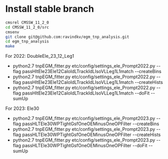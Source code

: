 # Install stable branch
```bash
cmsrel CMSSW_11_2_0
cd CMSSW_11_2_0/src
cmsenv
git clone git@github.com:ravindkv/egm_tnp_analysis.git 
cd egm_tnp_analysis
make 
```
For 2022: DoubleEle_23_12_Leg1
 * python2.7 tnpEGM_fitter.py etc/config/settings_ele_Prompt2022.py  --flag passHltEle23Ele12CaloIdLTrackIdLIsoVLLeg1L1match --createBins
 * python2.7 tnpEGM_fitter.py etc/config/settings_ele_Prompt2022.py  --flag passHltEle23Ele12CaloIdLTrackIdLIsoVLLeg1L1match --createHists
 * python2.7 tnpEGM_fitter.py etc/config/settings_ele_Prompt2022.py  --flag passHltEle23Ele12CaloIdLTrackIdLIsoVLLeg1L1match --doFit --sumUp


For 2023: Ele30 
 * python2.7 tnpEGM_fitter.py etc/config/settings_ele_Prompt2023.py  --flag passHLTEle30WPTightGsfOneOEMinusOneOPFilter --createBins
 * python2.7 tnpEGM_fitter.py etc/config/settings_ele_Prompt2023.py  --flag passHLTEle30WPTightGsfOneOEMinusOneOPFilter --createHists
 * python2.7 tnpEGM_fitter.py etc/config/settings_ele_Prompt2023.py  --flag passHLTEle30WPTightGsfOneOEMinusOneOPFilter --doFit --sumUp


